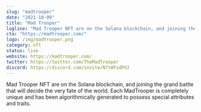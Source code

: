 ```yaml
---
slug: "madtrooper"
date: "2021-10-09"
title: "Mad Trooper"
logline: "Mad Trooper NFT are on the Solana blockchain, and joining the grand battle that will decide the very fate of the world. Each MadTrooper is completely unique and has been algorithmically generated to possess special attributes and traits. "
cta: "https://madtrooper.com/"
logo: /img/madtrooper.png
category: nft
status: live
website: https://madtrooper.com/
twitter: https://twitter.com/TheMadTrooper
discord: https://discord.com/invite/N7tWFsdPUJ
---
```


Mad Trooper NFT are on the Solana blockchain, and joining the grand battle that will decide the very fate of the world. Each MadTrooper is completely unique and has been algorithmically generated to possess special attributes and traits.
